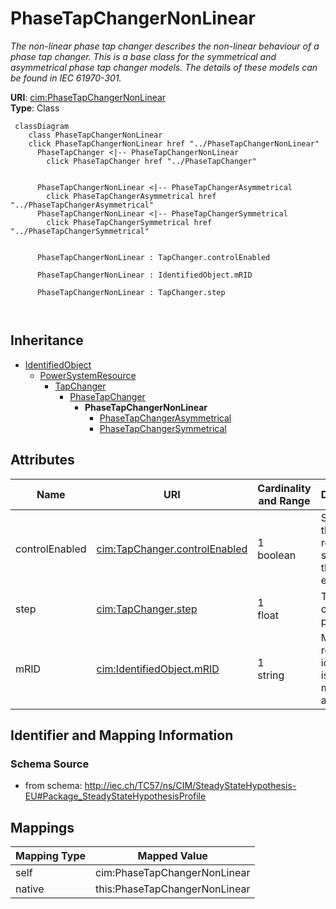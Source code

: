 # PhaseTapChangerNonLinear


_The non-linear phase tap changer describes the non-linear behaviour of a phase tap changer. This is a base class for the symmetrical and asymmetrical phase tap changer models. The details of these models can be found in IEC 61970-301._





**URI**: [cim:PhaseTapChangerNonLinear](http://iec.ch/TC57/CIM100#PhaseTapChangerNonLinear)<br />
**Type**: Class




```mermaid
 classDiagram
    class PhaseTapChangerNonLinear
    click PhaseTapChangerNonLinear href "../PhaseTapChangerNonLinear"
      PhaseTapChanger <|-- PhaseTapChangerNonLinear
        click PhaseTapChanger href "../PhaseTapChanger"
      

      PhaseTapChangerNonLinear <|-- PhaseTapChangerAsymmetrical
        click PhaseTapChangerAsymmetrical href "../PhaseTapChangerAsymmetrical"
      PhaseTapChangerNonLinear <|-- PhaseTapChangerSymmetrical
        click PhaseTapChangerSymmetrical href "../PhaseTapChangerSymmetrical"
      
      
      PhaseTapChangerNonLinear : TapChanger.controlEnabled
        
      PhaseTapChangerNonLinear : IdentifiedObject.mRID
        
      PhaseTapChangerNonLinear : TapChanger.step
        
      
```





## Inheritance
* [IdentifiedObject](IdentifiedObject.md)
    * [PowerSystemResource](PowerSystemResource.md)
        * [TapChanger](TapChanger.md)
            * [PhaseTapChanger](PhaseTapChanger.md)
                * **PhaseTapChangerNonLinear**
                    * [PhaseTapChangerAsymmetrical](PhaseTapChangerAsymmetrical.md)
                    * [PhaseTapChangerSymmetrical](PhaseTapChangerSymmetrical.md)



## Attributes


| Name | URI | Cardinality and Range | Description | Inheritance |
| ---  | --- | --- | --- | --- |
| controlEnabled | [cim:TapChanger.controlEnabled](http://iec.ch/TC57/CIM100#TapChanger.controlEnabled) | 1 <br />  boolean  | Specifies the regulation status of the equipment | [TapChanger](TapChanger.md) |
| step | [cim:TapChanger.step](http://iec.ch/TC57/CIM100#TapChanger.step) | 1 <br />  float  | Tap changer position | [TapChanger](TapChanger.md) |
| mRID | [cim:IdentifiedObject.mRID](http://iec.ch/TC57/CIM100#IdentifiedObject.mRID) | 1 <br />  string  | Master resource identifier issued by a model authority | [IdentifiedObject](IdentifiedObject.md) |









## Identifier and Mapping Information







### Schema Source


* from schema: http://iec.ch/TC57/ns/CIM/SteadyStateHypothesis-EU#Package_SteadyStateHypothesisProfile





## Mappings

| Mapping Type | Mapped Value |
| ---  | ---  |
| self | cim:PhaseTapChangerNonLinear |
| native | this:PhaseTapChangerNonLinear |




